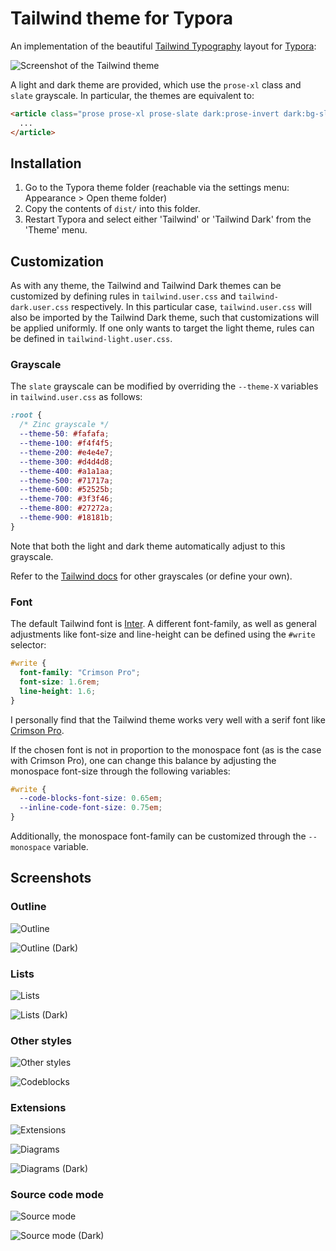 # Tailwind theme for Typora

An implementation of the beautiful [Tailwind Typography](https://tailwindcss.com/docs/typography-plugin) layout for [Typora](https://typora.io):

![Screenshot of the Tailwind theme](media/tailwind-screenshot.png)

A light and dark theme are provided, which use the `prose-xl` class and `slate` grayscale. In particular, the themes are equivalent to:

```html
<article class="prose prose-xl prose-slate dark:prose-invert dark:bg-slate-800">
  ...
</article>
```

## Installation

1. Go to the Typora theme folder (reachable via the settings menu: Appearance > Open theme folder)
2. Copy the contents of `dist/` into this folder.
3. Restart Typora and select either 'Tailwind' or 'Tailwind Dark' from the 'Theme' menu.

## Customization

As with any theme, the Tailwind and Tailwind Dark themes can be customized by defining rules in `tailwind.user.css` and `tailwind-dark.user.css` respectively. In this particular case, `tailwind.user.css` will also be imported by the Tailwind Dark theme, such that customizations will be applied uniformly. If one only wants to target the light theme, rules can be defined in `tailwind-light.user.css`.

### Grayscale

The `slate` grayscale can be modified by overriding the `--theme-X` variables in `tailwind.user.css` as follows:

```css
:root {
  /* Zinc grayscale */
  --theme-50: #fafafa;
  --theme-100: #f4f4f5;
  --theme-200: #e4e4e7;
  --theme-300: #d4d4d8;
  --theme-400: #a1a1aa;
  --theme-500: #71717a;
  --theme-600: #52525b;
  --theme-700: #3f3f46;
  --theme-800: #27272a;
  --theme-900: #18181b;
}
```

Note that both the light and dark theme automatically adjust to this grayscale.

Refer to the [Tailwind docs](https://tailwindcss.com/docs/background-color) for other grayscales (or define your own).

### Font

The default Tailwind font is [Inter](https://rsms.me/inter). A different font-family, as well as general adjustments like font-size and line-height can be defined using the `#write` selector:

```css
#write {
  font-family: "Crimson Pro";
  font-size: 1.6rem;
  line-height: 1.6;
}
```

I personally find that the Tailwind theme works very well with a serif font like [Crimson Pro](https://fonts.google.com/specimen/Crimson+Pro).

If the chosen font is not in proportion to the monospace font (as is the case with Crimson Pro), one can change this balance by adjusting the monospace font-size through the following variables:

```css
#write {
  --code-blocks-font-size: 0.65em;
  --inline-code-font-size: 0.75em;
}
```

Additionally, the monospace font-family can be customized through the `--monospace` variable.



## Screenshots

### Outline

![Outline](media/twty-outline.png)

![Outline (Dark)](media/twty-outline-dark.png)

### Lists

![Lists](media/twty-lists.png)

![Lists (Dark)](media/twty-lists-dark.png)

### Other styles

![Other styles](media/twty-table.png)

![Codeblocks](media/twty-codeblocks.png)

### Extensions

![Extensions](media/twty-extensions.png)

![Diagrams](media/twty-diagrams.png)

![Diagrams (Dark)](media/twty-diagrams-dark.png)

### Source code mode

![Source mode](media/twty-source.png)

![Source mode (Dark)](media/twty-source-dark.png)

